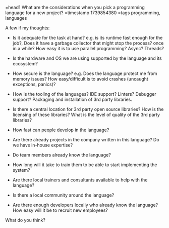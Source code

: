 =head1 What are the considerations when you pick a programming language for a new project?
=timestamp 1739854380
=tags programming, languages

A few if my thoughts:


* Is it adequate for the task at hand? e.g. is its runtime fast enough for the job?,  Does it have a garbage collector that might stop the process? once in a while? How easy it is to use parallel programming? Async? Threads?

* Is the hardware and OS we are using supported by the language and its ecosystem?
* How secure is the language? e.g. Does the language protect me from memory issues? How easy/difficult is to avoid crashes (uncaught exceptions, panics)?

* How is the tooling of the languages? IDE support? Linters? Debugger support? Packaging and installation of 3rd party libraries.
* Is there a central location for 3rd party open source libraries? How is the licensing of these libraries? What is the level of quality of the 3rd party libraries?


* How fast can people develop in the language?


* Are there already projects in the company written in this language? Do we have in-house expertise?
* Do team members already know the language?
* How long will it take to train them to be able to start implementing the system?
* Are there local trainers and consultants available to help with the language?


* Is there a local community around the language?
* Are there enough developers locally who already know the language? How easy will it be to recruit new employees?


What do you think?
